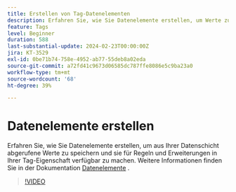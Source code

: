 ```yaml
---
title: Erstellen von Tag-Datenelementen
description: Erfahren Sie, wie Sie Datenelemente erstellen, um Werte zu speichern, die aus Ihrer Datenschicht abgerufen werden, und sie für Regeln und Erweiterungen in Ihrer Tag-Eigenschaft verfügbar zu machen.
feature: Tags
level: Beginner
duration: 588
last-substantial-update: 2024-02-23T00:00:00Z
jira: KT-3529
exl-id: 0be71b74-758e-4952-ab77-55deb8a02eda
source-git-commit: a72fd41c9673d06585dc787ffe8086e5c9ba23a0
workflow-type: tm+mt
source-wordcount: '68'
ht-degree: 39%

---
```


# Datenelemente erstellen

Erfahren Sie, wie Sie Datenelemente erstellen, um aus Ihrer Datenschicht abgerufene Werte zu speichern und sie für Regeln und Erweiterungen in Ihrer Tag-Eigenschaft verfügbar zu machen. Weitere Informationen finden Sie in der Dokumentation [Datenelemente](https://experienceleague.adobe.com/docs/experience-platform/tags/ui/data-elements.html?lang=de) .

>[!VIDEO](https://video.tv.adobe.com/v/28733/?learn=on)
